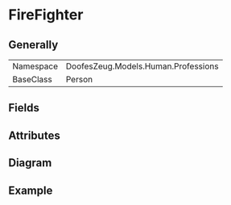 # FireFighter

## Generally

|||
|-|-|
|Namespace|DoofesZeug.Models.Human.Professions|
|BaseClass|Person|

## Fields

## Attributes

## Diagram

## Example

